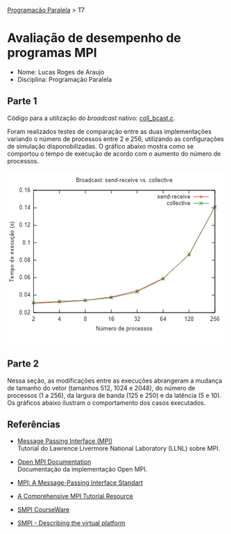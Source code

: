 [Programação Paralela](https://github.com/lucasroges/elc139-2019a) > T7

# Avaliação de desempenho de programas MPI

- Nome: Lucas Roges de Araujo
- Disciplina: Programação Paralela

## Parte 1

Código para a utilização do *broadcast* nativo: [coll_bcast.c](coll_bcast.c).

Foram realizados testes de comparação entre as duas implementações variando o número de processos entre 2 e 256, utilizando as configurações de simulação disponobilizadas. O gráfico abaixo mostra como se comportou o tempo de execução de acordo com o aumento do número de processos.

![parte1](parte1.png)

## Parte 2

Nessa seção, as modificações entre as execuções abrangeram a mudança de tamanho do vetor (tamanhos 512, 1024 e 2048), do número de processos (1 a 256), da largura de banda (125 e 250) e da latência (5 e 10). Os gráficos abaixo ilustram o comportamento dos casos executados.

<!-- inserir gráficos -->

## Referências

- [Message Passing Interface (MPI)](https://computing.llnl.gov/tutorials/mpi/)  
  Tutorial do Lawrence Livermore National Laboratory (LLNL) sobre MPI.

- [Open MPI Documentation](https://www.open-mpi.org/doc/)  
  Documentação da implementação Open MPI.

- [MPI: A Message-Passing Interface Standart](https://www.mpi-forum.org/docs/mpi-3.1/mpi31-report.pdf)  
- [A Comprehensive MPI Tutorial Resource](http://mpitutorial.com/)  
- [SMPI CourseWare](https://simgrid.github.io/SMPI_CourseWare/)  
- [SMPI - Describing the virtual platform](http://simgrid.gforge.inria.fr/simgrid/3.20/doc/platform.html)
